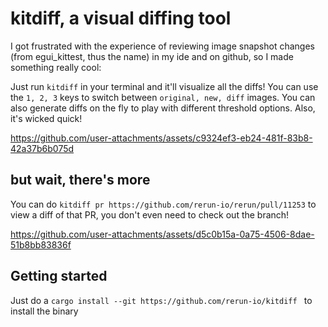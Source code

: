 # kitdiff, a visual diffing tool

I got frustrated with the experience of reviewing image snapshot changes (from egui_kittest, thus the name) in my ide and on github, so I made something really cool:

Just run `kitdiff` in your terminal and it'll visualize all the diffs! You can use the `1, 2, 3` keys to switch between `original, new, diff` images. You can also generate diffs on the fly to play with different threshold options. Also, it's wicked quick!

https://github.com/user-attachments/assets/c9324ef3-eb24-481f-83b8-42a37b6b075d

## but wait, there's more

You can do `kitdiff pr https://github.com/rerun-io/rerun/pull/11253` to view a diff of that PR, you don't even need to check out the branch!


https://github.com/user-attachments/assets/d5c0b15a-0a75-4506-8dae-51b8bb83836f


## Getting started

Just do a `cargo install --git https://github.com/rerun-io/kitdiff ` to install the binary

